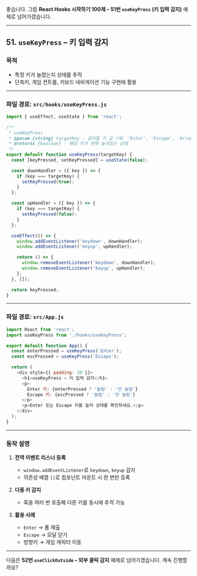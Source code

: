 좋습니다.
그럼 **React Hooks 시작하기 100제 – 51번 `useKeyPress` (키 입력 감지)** 예제로 넘어가겠습니다.

---

## 51. `useKeyPress` – 키 입력 감지

### 목적

* 특정 키가 눌렸는지 상태를 추적
* 단축키, 게임 컨트롤, 키보드 네비게이션 기능 구현에 활용

---

### 파일 경로: `src/hooks/useKeyPress.js`

```javascript
import { useEffect, useState } from 'react';

/**
 * useKeyPress
 * @param {string} targetKey - 감지할 키 값 (예: 'Enter', 'Escape', 'ArrowUp')
 * @returns {boolean} - 해당 키가 현재 눌려있는 상태
 */
export default function useKeyPress(targetKey) {
  const [keyPressed, setKeyPressed] = useState(false);

  const downHandler = ({ key }) => {
    if (key === targetKey) {
      setKeyPressed(true);
    }
  };

  const upHandler = ({ key }) => {
    if (key === targetKey) {
      setKeyPressed(false);
    }
  };

  useEffect(() => {
    window.addEventListener('keydown', downHandler);
    window.addEventListener('keyup', upHandler);

    return () => {
      window.removeEventListener('keydown', downHandler);
      window.removeEventListener('keyup', upHandler);
    };
  }, []);

  return keyPressed;
}
```

---

### 파일 경로: `src/App.js`

```javascript
import React from 'react';
import useKeyPress from './hooks/useKeyPress';

export default function App() {
  const enterPressed = useKeyPress('Enter');
  const escPressed = useKeyPress('Escape');

  return (
    <div style={{ padding: 20 }}>
      <h1>useKeyPress – 키 입력 감지</h1>
      <p>
        Enter 키: {enterPressed ? '눌림' : '안 눌림'}  
        Escape 키: {escPressed ? '눌림' : '안 눌림'}
      </p>
      <p>Enter 또는 Escape 키를 눌러 상태를 확인하세요.</p>
    </div>
  );
}
```

---

### 동작 설명

1. **전역 이벤트 리스너 등록**

   * `window.addEventListener`로 `keydown`, `keyup` 감지
   * 의존성 배열 `[]`로 컴포넌트 마운트 시 한 번만 등록

2. **다중 키 감지**

   * 훅을 여러 번 호출해 다른 키를 동시에 추적 가능

3. **활용 사례**

   * `Enter` → 폼 제출
   * `Escape` → 모달 닫기
   * 방향키 → 게임 캐릭터 이동

---

다음은 **52번 `useClickOutside` – 외부 클릭 감지** 예제로 넘어가겠습니다.
계속 진행할까요?

